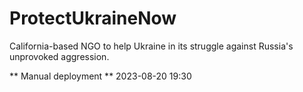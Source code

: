 # ProtectUkraineNow
California-based NGO to help Ukraine in its struggle against Russia's unprovoked aggression.

** Manual deployment **
2023-08-20 19:30
